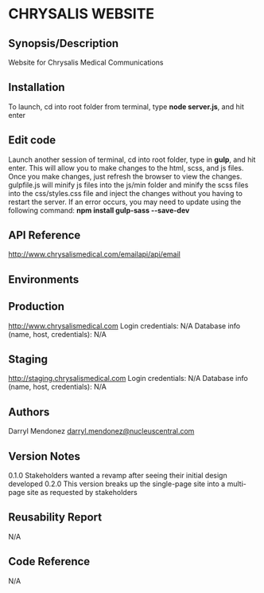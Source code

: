 # CHRYSALIS WEBSITE

## Synopsis/Description
Website for Chrysalis Medical Communications

## Installation
To launch, cd into root folder from terminal, type **node server.js**, and hit enter

## Edit code
Launch another session of terminal, cd into root folder, type in **gulp**, and hit enter. This will allow you to make changes to the html, scss, and js files. Once you make changes, just refresh the browser to view the changes. gulpfile.js will minify js files into the js/min folder and minify the scss files into the css/styles.css file and inject the changes without you having to restart the server. If an error occurs, you may need to update using the following command: **npm install gulp-sass --save-dev**

## API Reference
http://www.chrysalismedical.com/emailapi/api/email

## Environments

## Production

http://www.chrysalismedical.com
Login credentials: N/A
Database info (name, host, credentials): N/A

## Staging
http://staging.chrysalismedical.com
Login credentials: N/A
Database info (name, host, credentials): N/A

## Authors
Darryl Mendonez
darryl.mendonez@nucleuscentral.com

## Version Notes
0.1.0
Stakeholders wanted a revamp after seeing their initial design developed
0.2.0
This version breaks up the single-page site into a multi-page site as requested by stakeholders

## Reusability Report
N/A

## Code Reference
N/A
